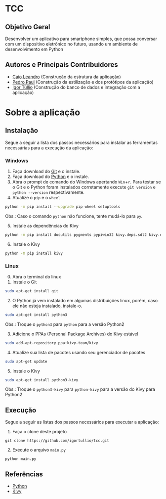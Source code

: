 # TCC
## Objetivo Geral
Desenvolver um aplicativo para smartphone simples, que possa conversar com um
dispositivo eletrônico no futuro, usando um ambiente de desenvolvimento em Python
## Autores e Principais Contribuidores
* [Caio Leandro](https://github.com/Caio820) (Construção da estrutura da aplicação)
* [Pedro Paul](https://github.com/ppaul804) (Construção da estilização e dos protótipos da aplicação)
* [Igor Túllio](https://github.com/igortullio) (Construção do banco de dados e integração com a aplicação)
# Sobre a aplicação
## Instalação
Segue a seguir a lista dos passos necessários para instalar as ferramentas necessárias para a execução da aplicação:
### Windows
1. Faça download do [Git](https://git-scm.com/download/win) e o instale.
2. Faça download do [Python](https://www.python.org/downloads/windows/) e o instale.
3. Abra o prompt de comando do Windows apertando `Win`+`r`.
Para testar se o Git e o Python foram instalados corretamente execute ``git version`` e ``python --version`` respectivamente.
4. Atualize o `pip` e o `wheel` 
```bat
python -m pip install --upgrade pip wheel setuptools
```
Obs.: Caso o comando `python` não funcione, tente mudá-lo para `py`.

5. Instale as dependências do Kivy
```bat
python -m pip install docutils pygments pypiwin32 kivy.deps.sdl2 kivy.deps.glew
```

6. Instale o Kivy
```bat
python -m pip install kivy
```
### Linux
0. Abra o terminal do linux
1. Instale o Git
```sh
sudo apt-get install git
```
2. O Python já vem instalado em algumas distribuições linux, porém, caso ele não esteja instalado, instale-o.
```sh
sudo apt-get install python3
```
Obs.: Troque o ``python3`` para ``python`` para a versão Python2

3. Adicione o PPAs (Personal Package Archives) do Kivy estável
```sh
sudo add-apt-repository ppa:kivy-team/kivy
```
4. Atualize sua lista de pacotes usando seu gerenciador de pacotes
```sh
sudo apt-get update
```

5. Instale o Kivy
```sh
sudo apt-get install python3-kivy
```
Obs.: Troque o ``python3-kivy`` para ``python-kivy`` para a versão do Kivy para Python2

## Execução
Segue a seguir as listas dos passos necessários para executar a aplicação:
1. Faça o clone deste projeto
```git
git clone https://github.com/igortullio/tcc.git
```
2. Execute o arquivo ``main.py``
```git
python main.py
```
## Referências
* [Python](https://www.python.org/)
* [Kivy](https://kivy.org/)
